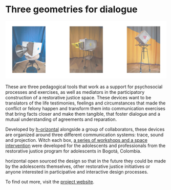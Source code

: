 # Three geometries for dialogue
![cajitas](Images/todas_ing.jpg)

These are three pedagogical tools that work as a support for psychosocial processes and exercises, as well as mediators in the participatory construction of a restorative justice space. These devices want to be translators of the life testimonies, feelings and circumstances that made the conflict or felony happen and transform them into communication exercises that bring facts closer and make them tangible, that foster dialogue and a mutual understanding of agreements and reparation.

Developed by [h-orizontal](http://h-orizontal.org/) alongside a group of collaborators, these devices are organized around three different communication systems: trace, sound and projection. Witch each box, [a series of workshops and a space intervention](http://h-orizontal.org/en/estrategia/restorative-justice-program-in-bogota/) were developed for the adolescents and professionals from the restorative justice program for adolescents in Bogotá, Colombia.

horizontal open sourced the design so that in the future they could be made by the adolescents themselves, other restorative justice initiatives or anyone interested in participative and interactive design processes.

To find out more, visit the [project website](http://h-orizontal.org/en/estrategia/pedagogic-tools-for-restorative-justice/).
